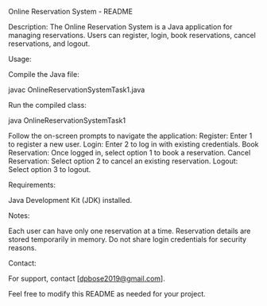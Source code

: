 Online Reservation System - README

Description:
The Online Reservation System is a Java application for managing reservations. Users can register, login, book reservations, cancel reservations, and logout.

Usage:

Compile the Java file:

javac OnlineReservationSystemTask1.java

Run the compiled class:

java OnlineReservationSystemTask1

Follow the on-screen prompts to navigate the application:
Register: Enter 1 to register a new user.
Login: Enter 2 to log in with existing credentials.
Book Reservation: Once logged in, select option 1 to book a reservation.
Cancel Reservation: Select option 2 to cancel an existing reservation.
Logout: Select option 3 to logout.

Requirements:

Java Development Kit (JDK) installed.

Notes:

Each user can have only one reservation at a time.
Reservation details are stored temporarily in memory.
Do not share login credentials for security reasons.

Contact:

For support, contact [dpbose2019@gmail.com].

Feel free to modify this README as needed for your project.







